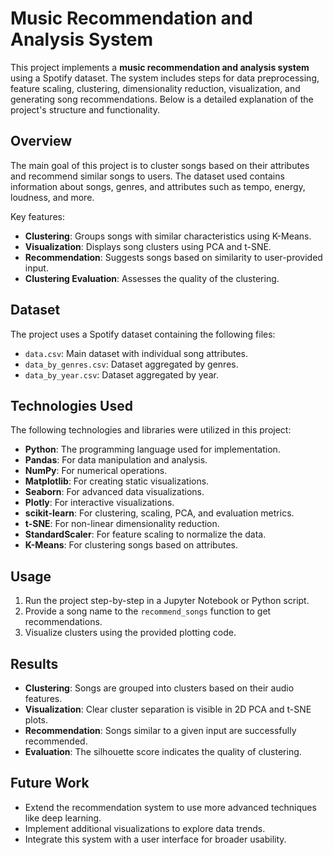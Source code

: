 # Music Recommendation and Analysis System

This project implements a **music recommendation and analysis system** using a Spotify dataset. The system includes steps for data preprocessing, feature scaling, clustering, dimensionality reduction, visualization, and generating song recommendations. Below is a detailed explanation of the project's structure and functionality.

## Overview
The main goal of this project is to cluster songs based on their attributes and recommend similar songs to users. The dataset used contains information about songs, genres, and attributes such as tempo, energy, loudness, and more. 

Key features:
- **Clustering**: Groups songs with similar characteristics using K-Means.
- **Visualization**: Displays song clusters using PCA and t-SNE.
- **Recommendation**: Suggests songs based on similarity to user-provided input.
- **Clustering Evaluation**: Assesses the quality of the clustering.

## Dataset
The project uses a Spotify dataset containing the following files:
- `data.csv`: Main dataset with individual song attributes.
- `data_by_genres.csv`: Dataset aggregated by genres.
- `data_by_year.csv`: Dataset aggregated by year.

## Technologies Used
The following technologies and libraries were utilized in this project:
- **Python**: The programming language used for implementation.
- **Pandas**: For data manipulation and analysis.
- **NumPy**: For numerical operations.
- **Matplotlib**: For creating static visualizations.
- **Seaborn**: For advanced data visualizations.
- **Plotly**: For interactive visualizations.
- **scikit-learn**: For clustering, scaling, PCA, and evaluation metrics.
- **t-SNE**: For non-linear dimensionality reduction.
- **StandardScaler**: For feature scaling to normalize the data.
- **K-Means**: For clustering songs based on attributes.

## Usage
1. Run the project step-by-step in a Jupyter Notebook or Python script.
2. Provide a song name to the `recommend_songs` function to get recommendations.
3. Visualize clusters using the provided plotting code.

## Results
- **Clustering**: Songs are grouped into clusters based on their audio features.
- **Visualization**: Clear cluster separation is visible in 2D PCA and t-SNE plots.
- **Recommendation**: Songs similar to a given input are successfully recommended.
- **Evaluation**: The silhouette score indicates the quality of clustering.

## Future Work
- Extend the recommendation system to use more advanced techniques like deep learning.
- Implement additional visualizations to explore data trends.
- Integrate this system with a user interface for broader usability.
